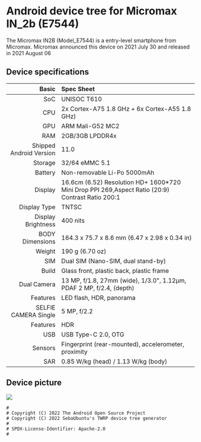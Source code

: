 # Android device tree for Micromax IN_2b (E7544)

The Micromax IN2B (Model_E7544) is a entry-level smartphone from Micromax.
Micromax announced this device on 2021 July 30 and released in 2021 August 06

## Device specifications

Basic   | Spec Sheet
-------:|:-------------------------
SoC     | UNISOC T610
CPU     | 2x Cortex-A75 1.8 GHz + 6x Cortex-A55 1.8 GHz)
GPU     | ARM Mali-G52 MC2
RAM  | 2GB/3GB LPDDR4x
Shipped Android Version | 11.0
Storage | 32/64 eMMC 5.1
Battery | Non-removable Li-Po 5000mAh
Display | 16.6cm (6.52) Resolution HD+ 1600*720 Mini Drop PPI 269,Aspect Ratio (20:9) Contrast Ratio 200:1
Display Type | TNTSC
Display Brightness | 400 nits
BODY Dimensions | 164.3 x 75.7 x 8.6 mm (6.47 x 2.98 x 0.34 in)
Weight | 190 g (6.70 oz)
SIM | Dual SIM (Nano-SIM, dual stand-by)
Build | Glass front, plastic back, plastic frame
Dual Camera | 13 MP, f/1.8, 27mm (wide), 1/3.0", 1.12µm, PDAF 2 MP, f/2.4, (depth)
Features | LED flash, HDR, panorama
SELFIE CAMERA Single | 5 MP, f/2.2 
Features | HDR
USB | USB Type-C 2.0, OTG
Sensors | Fingerprint (rear-mounted), accelerometer, proximity
SAR | 0.85 W/kg (head) / 1.13 W/kg (body) 
## Device picture

![](https://www.smartphonesbd.com/images/phones/micromax-in-2b.jpg)

```
#
# Copyright (C) 2022 The Android Open Source Project
# Copyright (C) 2022 SebaUbuntu's TWRP device tree generator
#
# SPDX-License-Identifier: Apache-2.0
#
```
